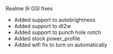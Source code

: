 Realme 9i GSI fixes
* Added support to autobrightness
* Added support to dt2w
* Added support to punch hole notch
* Added stock power_profile
* Added wifi fix to turn on automatically
